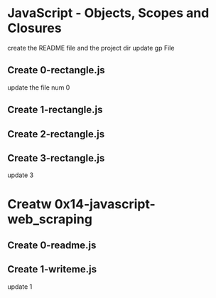 # JavaScript - Objects, Scopes and Closures
create the README file and the project dir
update gp File
## Create 0-rectangle.js
update the file num 0
## Create 1-rectangle.js
## Create  2-rectangle.js
## Create 3-rectangle.js
update 3
# Creatw 0x14-javascript-web_scraping
## Create 0-readme.js
## Create 1-writeme.js
update 1
